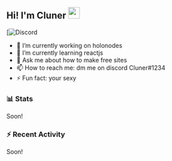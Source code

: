 ## Hi! I'm Cluner <img src="https://cdn.discordapp.com/attachments/859772658403901440/888778165814693918/wave.gif" width="27px">

[![Discord](https://discord.c99.nl/widget/theme-4/840578267168636978.png)
- 🔭 I’m currently working on holonodes
- 🌱 I’m currently learning reactjs
- 💬 Ask me about how to make free sites
- 📫 How to reach me: dm me on discord Cluner#1234
- ⚡ Fun fact: your sexy


### 📊 Stats

<!--START_SECTION:waka-->
Soon!
<!--END_SECTION:waka-->

### :zap: Recent Activity
<!--START_SECTION:activity-->
Soon!
<!--END_SECTION:activity-->
